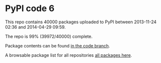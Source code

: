 # PyPI code 6

This repo contains 40000 packages uploaded to PyPI between 
2013-11-24 02:36 and 2014-04-29 09:59.

The repo is 99% (39972/40000) complete.

Package contents can be found [in the code branch](https://github.com/pypi-data/pypi-mirror-6/tree/code/packages).

A browsable package list for all repositories [all packages here](https://pypi-data.github.io/website/repositories/pypi-mirror-6).


